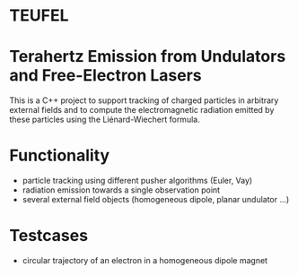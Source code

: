 # TEUFEL
Terahertz Emission from Undulators and Free-Electron Lasers
=======================================

This is a C++ project to support tracking of charged particles in
arbitrary external fields and to compute the electromagnetic radiation
emitted by these particles using the Liénard-Wiechert formula.

Functionality
=============
- particle tracking using different pusher algorithms (Euler, Vay)
- radiation emission towards a single observation point
- several external field objects (homogeneous dipole, planar undulator ...)

Testcases
=========
- circular trajectory of an electron in a homogeneous dipole magnet
